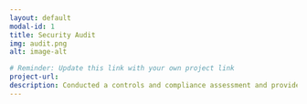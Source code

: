 ```yaml
---
layout: default
modal-id: 1
title: Security Audit
img: audit.png
alt: image-alt

# Reminder: Update this link with your own project link
project-url: 
description: Conducted a controls and compliance assessment and provided recommendations to company stakeholders to mitigate risks and avoid fines based on best practices for NIST CSF, PCI DSS, GDPR, SOC 1 & SOC 2.
---
```


